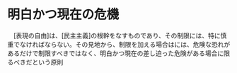 # 明白かつ現在の危機
　[表現の自由]は、[民主主義]の根幹をなすものであり、その制限には、特に慎重でなければならない。その見地から、制限を加える場合はには、危険な恐れがあるだけで制限すべきではなく、明白かつ現在の差し迫った危険がある場合に限るべきだという原則
